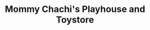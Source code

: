 ---
title: "Mommy Chachi's Playhouse and Toystore"
url: /imus/mommy-chachis-playhouse-and-toystore/
shop: toys
---
